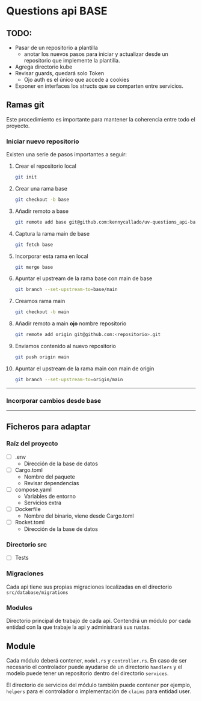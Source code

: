 # Questions api BASE

## TODO:

- Pasar de un repositorio a plantilla
  - anotar los nuevos pasos para iniciar y actualizar desde un repositorio que implemente la plantilla.
- Agrega directorio kube
- Revisar guards, quedará solo Token
  - Ojo auth es el único que accede a cookies
- Exponer en interfaces los structs que se comparten entre servicios.

## Ramas git

Este procedimiento es importante para mantener la coherencia entre todo el proyecto.

### Iniciar nuevo repositorio

Existen una serie de pasos importantes a seguir:

1. Crear el repositorio local
   ``` bash
   git init
   ```

1. Crear una rama base
   ``` bash
   git checkout -b base
   ```

1. Añadir remoto a base
   ``` bash
   git remote add base git@github.com:kennycallado/uv-questions_api-base.git
   ```

1. Captura la rama main de base
   ``` bash
   git fetch base
   ```

1. Incorporar esta rama en local
   ``` bash
   git merge base
   ```

1. Apuntar el upstream de la rama base con main de base
   ``` bash
   git branch --set-upstream-to=base/main
   ```

1. Creamos rama main
   ``` bash
   git checkout -b main
   ```

1. Añadir remoto a main **ojo** nombre repositorio
   ```bash
   git remote add origin git@github.com:<repositorio>.git

1. Enviamos contenido al nuevo repositorio
   ``` bash
   git push origin main
   ```

1. Apuntar el upstream de la rama main con main de origin
   ``` bash
   git branch --set-upstream-to=origin/main
   ```
---

### Incorporar cambios desde base



---

## Ficheros para adaptar

### Raíz del proyecto

- [ ] .env
  - Dirección de la base de datos
- [ ] Cargo.toml
  - Nombre del paquete
  - Revisar dependencias
- [ ] compose.yaml
  - Variables de entorno
  - Servicios extra
- [ ] Dockerfile
  - Nombre del binario, viene desde Cargo.toml
- [ ] Rocket.toml
  - Dirección de la base de datos

### Directorio src

- [ ] Tests

### Migraciones

Cada api tiene sus propias migraciones localizadas en el directorio `src/database/migrations`

### Modules

Directorio principal de trabajo de cada api. Contendrá un módulo por cada entidad con la que trabaje la api y administrará sus rustas.

## Module

Cada módulo deberá contener, `model.rs` y `controller.rs`. En caso de ser necesario el controlador puede ayudarse de un directorio `handlers` y el modelo puede tener un repositorio dentro del directorio `services`.

El directorio de servicios del módulo también puede contener por ejemplo, `helpers` para el controlador o implementación de `claims` para entidad user.
